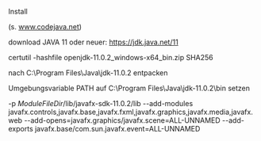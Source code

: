 Install

(s. www.codejava.net)

download JAVA 11 oder neuer:
https://jdk.java.net/11

certutil -hashfile openjdk-11.0.2_windows-x64_bin.zip SHA256

nach C:\Program Files\Java\jdk-11.0.2 entpacken

Umgebungsvariable PATH auf C:\Program Files\Java\jdk-11.0.2\bin setzen


-p $ModuleFileDir$/lib/javafx-sdk-11.0.2/lib --add-modules javafx.controls,javafx.base,javafx.fxml,javafx.graphics,javafx.media,javafx.web --add-opens=javafx.graphics/javafx.scene=ALL-UNNAMED --add-exports javafx.base/com.sun.javafx.event=ALL-UNNAMED